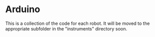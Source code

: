 Arduino
=======

This is a collection of the code for each robot. It will be moved to the appropriate
subfolder in the "instruments" directory soon.